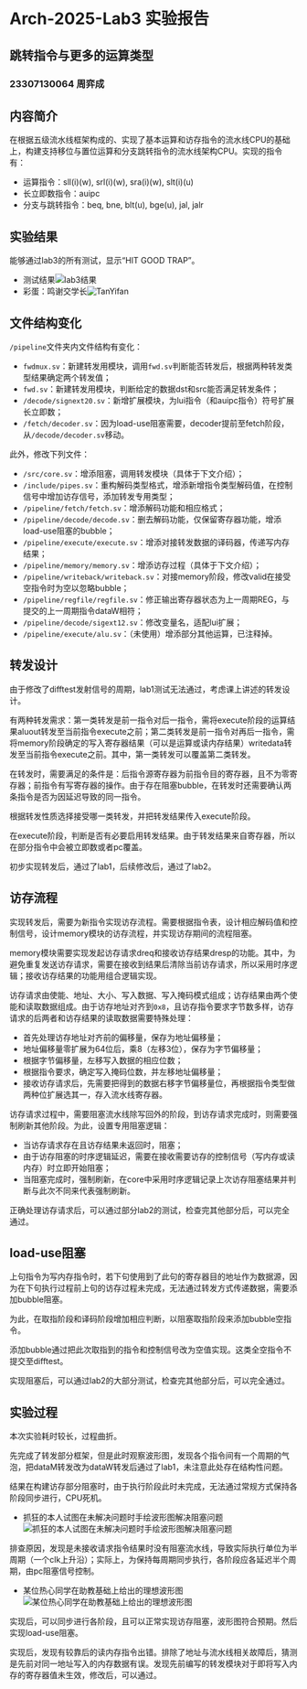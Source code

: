 # Arch-2025-Lab3 实验报告

## 跳转指令与更多的运算类型

### 23307130064 周弈成

## 内容简介

在根据五级流水线框架构成的、实现了基本运算和访存指令的流水线CPU的基础上，构建支持移位与置位运算和分支跳转指令的流水线架构CPU。实现的指令有：

* 运算指令：sll(i)(w), srl(i)(w), sra(i)(w), slt(i)(u)
* 长立即数指令：auipc
* 分支与跳转指令：beq, bne, blt(u), bge(u), jal, jalr

## 实验结果

能够通过lab3的所有测试，显示“HIT GOOD TRAP”。

* 测试结果![lab3结果](result-1.png)
* 彩蛋：鸣谢交学长![TanYifan](result-2.png)

## 文件结构变化

`/pipeline`文件夹内文件结构有变化：

* `fwdmux.sv`：新建转发用模块，调用`fwd.sv`判断能否转发后，根据两种转发类型结果确定两个转发值；
* `fwd.sv`：新建转发用模块，判断给定的数据dst和src能否满足转发条件；
* `/decode/signext20.sv`：新增扩展模块，为lui指令（和auipc指令）符号扩展长立即数；
* `/fetch/decoder.sv`：因为load-use阻塞需要，decoder提前至fetch阶段，从`/decode/decoder.sv`移动。

此外，修改下列文件：

* `/src/core.sv`：增添阻塞，调用转发模块（具体于下文介绍）；
* `/include/pipes.sv`：重构解码类型格式，增添新增指令类型解码值，在控制信号中增加访存信号，添加转发专用类型；
* `/pipeline/fetch/fetch.sv`：增添解码功能和相应格式；
* `/pipeline/decode/decode.sv`：删去解码功能，仅保留寄存器功能，增添load-use阻塞的bubble；
* `/pipeline/execute/execute.sv`：增添对接转发数据的译码器，传递写内存结果；
* `/pipeline/memory/memory.sv`：增添访存过程（具体于下文介绍）；
* `/pipeline/writeback/writeback.sv`：对接memory阶段，修改valid在接受空指令时为空以忽略bubble；
* `/pipeline/regfile/regfile.sv`：修正输出寄存器状态为上一周期REG，与提交的上一周期指令dataW相符；
* `/pipeline/decode/sigext12.sv`：修改变量名，适配lui扩展；
* `/pipeline/execute/alu.sv`：（未使用）增添部分其他运算，已注释掉。

## 转发设计

由于修改了difftest发射信号的周期，lab1测试无法通过，考虑课上讲述的转发设计。

有两种转发需求：第一类转发是前一指令对后一指令，需将execute阶段的运算结果aluout转发至当前指令execute之前；第二类转发是前一指令对再后一指令，需将memory阶段确定的写入寄存器结果（可以是运算或读内存结果）writedata转发至当前指令execute之前。其中，第一类转发可以覆盖第二类转发。

在转发时，需要满足的条件是：后指令源寄存器为前指令目的寄存器，且不为零寄存器；前指令有写寄存器的操作。由于存在阻塞bubble，在转发时还需要确认两条指令是否为因延迟导致的同一指令。

根据转发性质选择接受哪一类转发，并把转发结果传入execute阶段。

在execute阶段，判断是否有必要启用转发结果。由于转发结果来自寄存器，所以在部分指令中会被立即数或者pc覆盖。

初步实现转发后，通过了lab1，后续修改后，通过了lab2。

## 访存流程

实现转发后，需要为新指令实现访存流程。需要根据指令表，设计相应解码值和控制信号，设计memory模块的访存流程，并实现访存期间的流程阻塞。

memory模块需要实现发起访存请求dreq和接收访存结果dresp的功能。其中，为避免重复发送访存请求，需要在接收到结果后清除当前访存请求，所以采用时序逻辑；接收访存结果的功能用组合逻辑实现。

访存请求由使能、地址、大小、写入数据、写入掩码模式组成；访存结果由两个使能和读取数据组成。由于访存地址对齐到`0x8`，且访存指令要求字节数多样，访存请求的后两者和访存结果的读取数据需要特殊处理：

* 首先处理访存地址对齐前的偏移量，保存为地址偏移量；
* 地址偏移量零扩展为64位后，乘8（左移3位），保存为字节偏移量；
* 根据字节偏移量，左移写入数据的相应位数；
* 根据指令要求，确定写入掩码位数，并左移地址偏移量；
* 接收访存请求后，先需要把得到的数据右移字节偏移量位，再根据指令类型做两种位扩展选其一，存入流水线寄存器。

访存请求过程中，需要阻塞流水线除写回外的阶段，到访存请求完成时，则需要强制刷新其他阶段。为此，设置专用阻塞逻辑：

* 当访存请求存在且访存结果未返回时，阻塞；
* 由于访存阻塞的时序逻辑延迟，需要在接收需要访存的控制信号（写内存或读内存）时立即开始阻塞；
* 当阻塞完成时，强制刷新，在core中采用时序逻辑记录上次访存阻塞结果并判断与此次不同来代表强制刷新。

正确处理访存请求后，可以通过部分lab2的测试，检查完其他部分后，可以完全通过。

## load-use阻塞

上句指令为写内存指令时，若下句使用到了此句的寄存器目的地址作为数据源，因为在下句执行过程前上句的访存过程未完成，无法通过转发方式传递数据，需要添加bubble阻塞。

为此，在取指阶段和译码阶段增加相应判断，以阻塞取指阶段来添加bubble空指令。

添加bubble通过把此次取指到的指令和控制信号改为空值实现。这类全空指令不提交至difftest。

实现阻塞后，可以通过lab2的大部分测试，检查完其他部分后，可以完全通过。

## 实验过程

本次实验耗时较长，过程曲折。

先完成了转发部分框架，但是此时观察波形图，发现各个指令间有一个周期的气泡，把dataM转发改为dataW转发后通过了lab1，未注意此处存在结构性问题。

结果在构建访存部分阻塞时，由于执行阶段此时未完成，无法通过常规方式保持各阶段同步进行，CPU死机。

* 抓狂的本人试图在未解决问题时手绘波形图解决阻塞问题![抓狂的本人试图在未解决问题时手绘波形图解决阻塞问题](stalldraft.jpg)

排查原因，发现是未接收请求指令结果时没有阻塞流水线，导致实际执行单位为半周期（一个clk上升沿）；实际上，为保持每周期同步执行，各阶段应各延迟半个周期，由pc阻塞信号控制。

* 某位热心同学在助教基础上给出的理想波形图![某位热心同学在助教基础上给出的理想波形图](stallrealm.jpg)

实现后，可以同步进行各阶段，且可以正常实现访存阻塞，波形图符合预期。然后实现load-use阻塞。

实现后，发现有较靠后的读内存指令出错。排除了地址与流水线相关故障后，猜测是先前对同一地址写入的内存数据有误。发现先前编写的转发模块对于即将写入内存的寄存器值未生效，修改后，可以通过。
